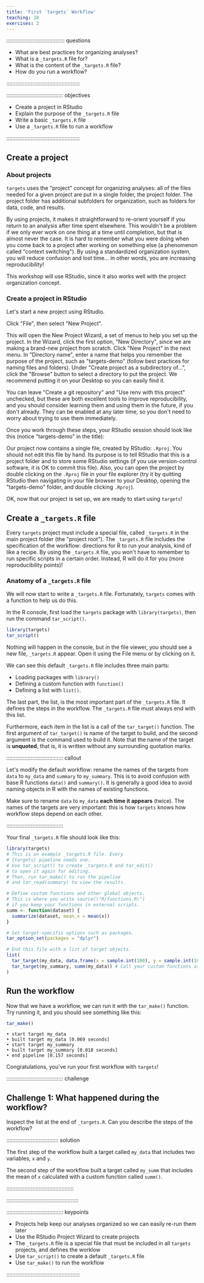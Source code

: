 ```yaml
---
title: 'First `targets` Workflow'
teaching: 10
exercises: 2
---
```


:::::::::::::::::::::::::::::::::::::: questions 

- What are best practices for organizing analyses?
- What is a `_targets.R` file for?
- What is the content of the `_targets.R` file?
- How do you run a workflow? 

::::::::::::::::::::::::::::::::::::::::::::::::

::::::::::::::::::::::::::::::::::::: objectives

- Create a project in RStudio
- Explain the purpose of the `_targets.R` file
- Write a basic `_targets.R` file
- Use a `_targets.R` file to run a workflow

::::::::::::::::::::::::::::::::::::::::::::::::

## Create a project

### About projects

`targets` uses the "project" concept for organizing analyses: all of the files needed for a given project are put in a single folder, the project folder.
The project folder has additional subfolders for organization, such as folders for data, code, and results.

By using projects, it makes it straightforward to re-orient yourself if you return to an analysis after time spent elsewhere.
This wouldn't be a problem if we only ever work on one thing at a time until completion, but that is almost never the case.
It is hard to remember what you were doing when you come back to a project after working on something else (a phenomenon called "context switching").
By using a standardized organization system, you will reduce confusion and lost time... in other words, you are increasing reproducibility!

This workshop will use RStudio, since it also works well with the project organization concept.

### Create a project in RStudio

Let's start a new project using RStudio.

Click "File", then select "New Project".

This will open the New Project Wizard, a set of menus to help you set up the project.
In the Wizard, click the first option, "New Directory", since we are making a brand-new project from scratch.
Click "New Project" in the next menu.
In "Directory name", enter a name that helps you remember the purpose of the project, such as "targets-demo" (follow best practices for naming files and folders).
Under "Create project as a subdirectory of...", click the "Browse" button to select a directory to put the project.
We recommend putting it on your Desktop so you can easily find it.

You can leave "Create a git repository" and "Use renv with this project" unchecked, but these are both excellent tools to improve reproducibility, and you should consider learning them and using them in the future, if you don't already.
They can be enabled at any later time, so you don't need to worry about trying to use them immediately.

Once you work through these steps, your RStudio session should look like this (notice "targets-demo" in the title):

Our project now contains a single file, created by RStudio: `.Rproj`. You should not edit this file by hand. Its purpose is to tell RStudio that this is a project folder and to store some RStudio settings (if you use version-control software, it is OK to commit this file). Also, you can open the project by double clicking on the `.Rproj` file in your file explorer (try it by quitting RStudio then navigating in your file browser to your Desktop, opening the "targets-demo" folder, and double clicking `.Rproj`).

OK, now that our project is set up, we are ready to start using `targets`!

## Create a `_targets.R` file

Every `targets` project must include a special file, called `_targets.R` in the main project folder (the "project root").
The `_targets.R` file includes the specification of the workflow: directions for R to run your analysis, kind of like a recipe.
By using the `_targets.R` file, you won't have to remember to run specific scripts in a certain order.
Instead, R will do it for you (more reproducibility points)!

### Anatomy of a `_targets.R` file

We will now start to write a `_targets.R` file. Fortunately, `targets` comes with a function to help us do this.

In the R console, first load the `targets` package with `library(targets)`, then run the command `tar_script()`.


```r
library(targets)
tar_script()
```



Nothing will happen in the console, but in the file viewer, you should see a new file, `_targets.R` appear. Open it using the File menu or by clicking on it.

We can see this default `_targets.R` file includes three main parts:

- Loading packages with `library()`
- Defining a custom function with `function()`
- Defining a list with `list()`.

The last part, the list, is the most important part of the `_targets.R` file.
It defines the steps in the workflow.
The `_targets.R` file must always end with this list.

Furthermore, each item in the list is a call of the `tar_target()` function.
The first argument of `tar_target()` is name of the target to build, and the second argument is the command used to build it.
Note that the name of the target is **unquoted**, that is, it is written without any surrounding quotation marks.

::::::::::::::::::::::::::::::::::::: callout

Let's modify the default workflow: rename the names of the targets from `data` to `my_data` and `summary` to `my_summary`.
This is to avoid confusion with base R functions `data()` and `summary()`.
It is generally a good idea to avoid naming objects in R with the names of existing functions.

Make sure to rename `data` to `my_data` **each time it appears** (twice).
The names of the targets are very important: this is how `targets` knows how workflow steps depend on each other.

:::::::::::::::::::::::::::::::::::::

Your final `_targets.R` file should look like this:


```r
library(targets)
# This is an example _targets.R file. Every
# {targets} pipeline needs one.
# Use tar_script() to create _targets.R and tar_edit()
# to open it again for editing.
# Then, run tar_make() to run the pipeline
# and tar_read(summary) to view the results.

# Define custom functions and other global objects.
# This is where you write source(\"R/functions.R\")
# if you keep your functions in external scripts.
summ <- function(dataset) {
  summarize(dataset, mean_x = mean(x))
}

# Set target-specific options such as packages.
tar_option_set(packages = "dplyr")

# End this file with a list of target objects.
list(
  tar_target(my_data, data.frame(x = sample.int(100), y = sample.int(100))),
  tar_target(my_summary, summ(my_data)) # Call your custom functions as needed.
)
```

## Run the workflow

Now that we have a workflow, we can run it with the `tar_make()` function.
Try running it, and you should see something like this:


```r
tar_make()
```


```{.output}
• start target my_data
• built target my_data [0.069 seconds]
• start target my_summary
• built target my_summary [0.018 seconds]
• end pipeline [0.157 seconds]
```

Congratulations, you've run your first workflow with `targets`!

::::::::::::::::::::::::::::::::::::: challenge

## Challenge 1: What happened during the workflow?

Inspect the list at the end of `_targets.R`. Can you describe the steps of the workflow?

:::::::::::::::::::::::::::::::::: solution

The first step of the workflow built a target called `my_data` that includes two variables, `x` and `y`.

The second step of the workflow built a target called `my_summ` that includes the mean of `x` calculated with a custom function called `summ()`.

::::::::::::::::::::::::::::::::::::::::::::

:::::::::::::::::::::::::::::::::::::::::::::::

::::::::::::::::::::::::::::::::::::: keypoints 

- Projects help keep our analyses organized so we can easily re-run them later
- Use the RStudio Project Wizard to create projects
- The `_targets.R` file is a special file that must be included in all `targets` projects, and defines the worklow
- Use `tar_script()` to create a default `_targets.R` file
- Use `tar_make()` to run the workflow

::::::::::::::::::::::::::::::::::::::::::::::::

